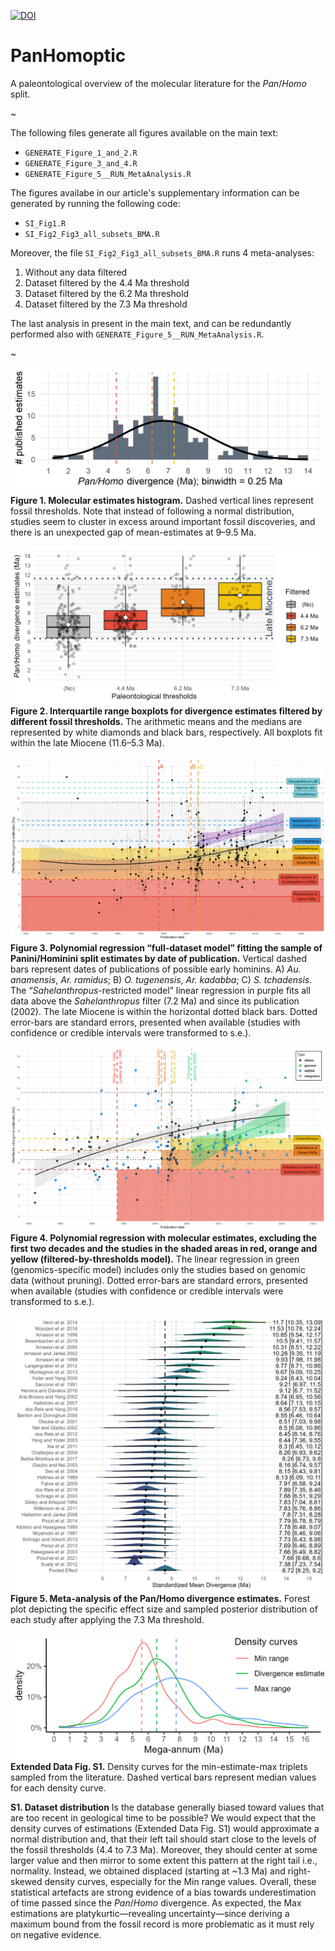 [![DOI](https://zenodo.org/badge/355327359.svg)](https://zenodo.org/badge/latestdoi/355327359)

# PanHomoptic

A paleontological overview of the molecular literature for the *Pan*/*Homo* split.

~

The following files generate all figures available on the main text:

+ `GENERATE_Figure_1_and_2.R`
+ `GENERATE_Figure_3_and_4.R`
+ `GENERATE_Figure_5__RUN_MetaAnalysis.R`

The figures availabe in our article's supplementary information can be generated by running the following code:

+ `SI_Fig1.R`
+ `SI_Fig2_Fig3_all_subsets_BMA.R`

Moreover, the file `SI_Fig2_Fig3_all_subsets_BMA.R` runs 4 meta-analyses:

1. Without any data filtered
2. Dataset filtered by the 4.4 Ma threshold
3. Dataset filtered by the 6.2 Ma threshold
4. Dataset filtered by the 7.3 Ma threshold

The last analysis in present in the main text, and can be redundantly performed also with `GENERATE_Figure_5__RUN_MetaAnalysis.R`.

~

![Figure 1. Histogram of all molecular estimates showing the three fossil thresholds as dashed vertical lines. Note that instead of following a normal distribution, there is an unexpected gap at 9–9.5 Ma, and studies seem to cluster in excess around important fossil discoveries.](Figures/Figure_1.png)
**Figure 1. Molecular estimates histogram.** Dashed vertical lines represent fossil thresholds. Note that instead of following a normal distribution, studies seem to cluster in excess around important fossil discoveries, and there is an unexpected gap of mean-estimates at 9–9.5 Ma.

![Figure 2. Interquartile range boxplots for divergence estimates filtered by different fossil thresholds. The arithmetic means and the medians are represented by white diamonds and black bars, respectively. All boxplots fit within the late Miocene (11.6–5.3 Ma).](Figures/Figure_2.png)
**Figure 2. Interquartile range boxplots for divergence estimates filtered by different fossil thresholds.** The arithmetic means and the medians are represented by white diamonds and black bars, respectively. All boxplots fit within the late Miocene (11.6–5.3 Ma).

![Figure 3. Polynomial regression “full-dataset model” fitting the sample of Panini/Hominini split estimates by date of publication. Vertical dashed bars represent dates of publications of possible early hominins. A) Au. anamensis, Ar. ramidus; B) O. tugenensis, Ar. kadabba; C) S. tchadensis. The “Sahelanthropus-restricted model” linear regression in purple fits all data above the Sahelanthropus filter (7.2 Ma) and since its publication (2002). The late Miocene is within the horizontal dotted black bars.](Figures/Figure_3.png)
**Figure 3. Polynomial regression “full-dataset model” fitting the sample of Panini/Hominini split estimates by date of publication.** Vertical dashed bars represent dates of publications of possible early hominins. A) *Au. anamensis*, *Ar. ramidus*; B) *O. tugenensis*, *Ar. kadabba*; C) *S. tchadensis*. The “*Sahelanthropus*-restricted model” linear regression in purple fits all data above the *Sahelanthropus* filter (7.2 Ma) and since its publication (2002). The late Miocene is within the horizontal dotted black bars. Dotted error-bars are standard errors, presented when available (studies with confidence or credible intervals were transformed to s.e.).

![Figure 4. Polynomial regression with molecular estimates, excluding the first two decades and the studies in the shaded areas in red, orange and yellow (filtered-by-thresholds model). The linear regression in green (genomics-specific model) includes only the studies based on genomic data (without filtering).](Figures/Figure_4.png)
**Figure 4. Polynomial regression with molecular estimates, excluding the first two decades and the studies in the shaded areas in red, orange and yellow (filtered-by-thresholds model).** The linear regression in green (genomics-specific model) includes only the studies based on genomic data (without pruning). Dotted error-bars are standard errors, presented when available (studies with confidence or credible intervals were transformed to s.e.).

![Figure 5. Forest plot depicting the specific effect size and sampled posterior distribution of each study after applying the 7.3 Ma threshold.](Figures/Figure_5_MetaBayes_FAD_C.png)
**Figure 5. Meta-analysis of the Pan/Homo divergence estimates.** Forest plot depicting the specific effect size and sampled posterior distribution of each study after applying the 7.3 Ma threshold.

![Extended Data Fig. S1. Density curves for the min-estimate-max triplets sampled from the literature. Dashed vertical bars represent median values for each density curve. ](Figures/SF_1.png)
**Extended Data Fig. S1.** Density curves for the min-estimate-max triplets sampled from the literature. Dashed vertical bars represent median values for each density curve. 

**S1. Dataset distribution**
Is the database generally biased toward values that are too recent in geological time to be possible? We would expect that the density curves of estimations (Extended Data Fig. S1) would approximate a normal distribution and, that their left tail should start close to the levels of the fossil thresholds (4.4 to 7.3 Ma). Moreover, they should center at some larger value and then mirror to some extent this pattern at the right tail i.e., normality. Instead, we obtained displaced (starting at ~1.3 Ma) and right-skewed density curves, especially for the Min range values. Overall, these statistical artefacts are strong evidence of a bias towards underestimation of time passed since the *Pan*/*Homo* divergence. As expected, the Max estimations are platykurtic—revealing uncertainty—since deriving a maximum bound from the fossil record is more problematic as it must rely on negative evidence.
